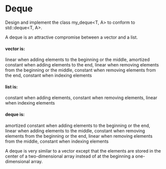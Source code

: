 # Deque
Design and implement the class my_deque<T, A> to conform to std::deque<T, A>.


A deque is an attractive compromise between a vector and a list.

#### vector is:
linear when adding elements to the beginning or the middle,
amortized constant when adding elements to the end,
linear when removing elements from the beginning or the middle,
constant when removing elements from the end,
constant when indexing elements


#### list is:
constant when adding elements,
constant when removing elements,
linear when indexing elements


#### deque is:
amortized constant when adding elements to the beginning or the end,
linear when adding elements to the middle,
constant when removing elements from the beginning or the end,
linear when removing elements from the middle,
constant when indexing elements


A deque is very similar to a vector except that the elements are stored in the center of a two-dimensional array instead of at the beginning a one-dimensional array.
